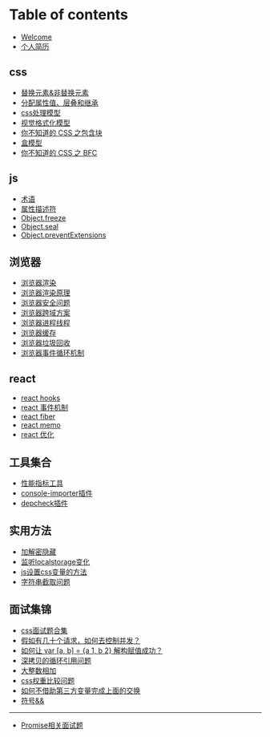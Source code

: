 <!--
 * @Author: jiangmengxia jiangmengxia@nnuo.com
 * @Date: 2024-08-29 18:31:43
 * @LastEditors: jiangmengxia jiangmengxia@nnuo.com
 * @LastEditTime: 2024-09-03 09:34:27
 * @FilePath: \jiangmengxia.github.io\SUMMARY.md
 * @Description: Description
-->
# Table of contents

* [Welcome](README.md)
* [个人简历](jianli.md)

## css

* [替换元素&非替换元素](css/replaced-element-and-non-replaced-element/index.md)
* [分配属性值、层叠和继承](css/fen-pei-shu-xing-zhi-ceng-die-he-ji-cheng/index.md)
* [css处理模型](css/CSS-processing-model/index.md)
* [视觉格式化模型](css/visual-formatting-model/index.md)
* [你不知道的 CSS 之包含块](css/visual-formatting-model/containing-block.md)
* [盒模型](css/box-model/index.md)
* [你不知道的 CSS 之 BFC](css/visual-formatting-model/block-formatting-context.md)
<!-- * [你不知道的 CSS 之 IFC](css/visual-formatting-model/inline-formatting-context.md) -->

## js

* [术语](js/terms/index.md)
* [属性描述符](js/property-descriptor.md)
* [Object.freeze](js/object-freeze.md)
* [Object.seal](js/object-seal.md)
* [Object.preventExtensions](js/object.preventextensions.md)

## 浏览器

* [浏览器渲染](browser-problems/render.md)
* [浏览器渲染原理](browser-problems/render-new.md)
* [浏览器安全问题](browser-problems/security.md)
* [浏览器跨域方案](browser-problems/cross-domain.md)
* [浏览器进程线程](browser-problems/process-thread.md)
* [浏览器缓存](browser-problems/cache.md)
* [浏览器垃圾回收](browser-problems/garbage-collect.md)
* [浏览器事件循环机制](browser-problems/event-loop.md)

## react

* [react hooks](react/hooks.md)
* [react 事件机制](react/react-event.md)
* [react fiber](react/react-fiber.md)
* [react memo](react/memo.md)
* [react 优化](react/react-optimize.md)

## 工具集合

* [性能指标工具](tools/performance-index.md)
* [console-importer插件](tools/console-importer.md)
* [depcheck插件](tools/depcheck.md)

## 实用方法

* [加解密隐藏](utilities/encode-decode.md)
* [监听localstorage变化](utilities/localstorage-change.md)
* [js设置css变量的方法](utilities/js-set-css-variable.md)
* [字符串截取问题](utilities/string-slice-bug.md)

## 面试集锦

* [css面试题合集](mian-shi-ji-jin/css-mian-shi-ti-he-ji.md)
* [假如有几十个请求，如何去控制并发？](interview-highlights/interface-concurrency.md)
* [如何让 var \[a, b\] = {a 1, b 2} 解构赋值成功？](interview-highlights/deconstruction-object-to-array.md)
* [深拷贝的循环引用问题](interview-highlights/deep-copy.md)
* [大整数相加](interview-highlights/big-number-add.md)
* [css权重比较问题](interview-highlights/css-selector-weight.md)
* [如何不借助第三方变量完成上面的交换](interview-highlights/exchange-variable.md)
* [符号&&](interview-highlights/symbol-&&.md)

***

* [Promise相关面试题](promise-xiang-guan-mian-shi-ti.md)
